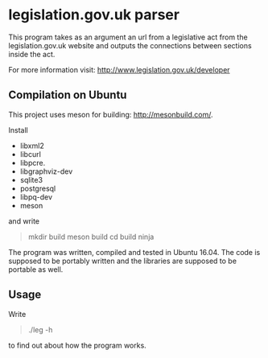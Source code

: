 legislation.gov.uk parser
=========================

This program takes as an argument an url from a legislative act from the
legislation.gov.uk website and outputs the connections between sections
inside the act.

For more information visit: http://www.legislation.gov.uk/developer

Compilation on Ubuntu
---------------------
This project uses meson for building: http://mesonbuild.com/.

Install
* libxml2
* libcurl
* libpcre.
* libgraphviz-dev
* sqlite3
* postgresql
* libpq-dev
* meson

and write
> mkdir build
> meson build
> cd build
> ninja

The program was written, compiled and tested in Ubuntu 16.04. The code is
supposed to be portably written and the libraries are supposed to be portable
as well.

Usage
-----

Write
> ./leg -h

to find out about how the program works.